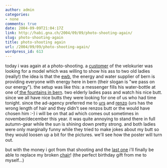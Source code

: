 ```yaml
---
author: admin
categories:
- none
comments: true
date: 2004-09-09T21:04:17Z
link: http://habi.gna.ch/2004/09/09/photo-shooting-again/
slug: photo-shooting-again
title: photo-shooting again
url: /2004/09/09/photo-shooting-again/
wordpress_id: 613
---
```


today i was again at a photo-shooting. a [customer](http://www.polyconsult.ch/) of the velokurier was looking for a model which was willing to show his ass to two old ladies (really!)
the idea is that the [ewb](http://www.ewb.ch/ww/de/pub/index.htm), the energy and water supplier of bern is providing everyone with energy here in bern (their slogan is "we pass on our energy"). the setup was like this: a messenger fills his water-bottle at one of[ the fountains in bern](http://images.google.com/images?hl=en&lr=&ie=UTF-8&c2coff=1&q=brunnen+bern&btnG=Search). two elderly ladies pass and watch his nice butt. since we all have nice butts they were looking for one of us who had time tonight.
since the ad-agency preferred me to [urs](http://habi.gna.ch/pics/Passfahrt/Images/22.jpg) and [renzo](http://habi.gna.ch/pics/SUICMC03/Pages/23.html) (urs has the wrong length of hair and they didn't see renzos butt or the would have chosen him :-) i will be on that ad which comes out sometimes in november/december this year. it was quite annoying to stand there in full autumn-gear while the sun is shining down pretty strong. and both ladies were only marginally funny while they tried to make jokes about my butt so they would loosen up a bit for the pictures. we'll see how the poster will turn out.

but with the money i got from that shooting and the [last one](http://habi.gna.ch/blog/archives/000398.html) i'll finally be able to replace my broken [chair](http://images.google.com/images?q=panton%20chair&hl=en&lr=&ie=UTF-8&c2coff=1&sa=N&tab=wi)! (the perfect birthday gift from me to myself...)
